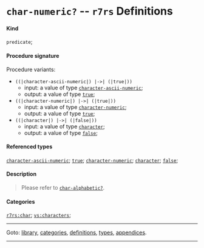 

<a id='definition__r7rs__char-numeric_3f'></a>

# `char-numeric?` -- `r7rs` Definitions


#### Kind

`predicate`;


#### Procedure signature

Procedure variants:
 * `((|character-ascii-numeric|) |->| (|true|))`
   * input: a value of type [`character-ascii-numeric`](../../r7rs/types/character-ascii-numeric.md#type__r7rs__character-ascii-numeric);
   * output: a value of type [`true`](../../r7rs/types/true.md#type__r7rs__true);
 * `((|character-numeric|) |->| (|true|))`
   * input: a value of type [`character-numeric`](../../r7rs/types/character-numeric.md#type__r7rs__character-numeric);
   * output: a value of type [`true`](../../r7rs/types/true.md#type__r7rs__true);
 * `((|character|) |->| (|false|))`
   * input: a value of type [`character`](../../r7rs/types/character.md#type__r7rs__character);
   * output: a value of type [`false`](../../r7rs/types/false.md#type__r7rs__false);


#### Referenced types

[`character-ascii-numeric`](../../r7rs/types/character-ascii-numeric.md#type__r7rs__character-ascii-numeric);
[`true`](../../r7rs/types/true.md#type__r7rs__true);
[`character-numeric`](../../r7rs/types/character-numeric.md#type__r7rs__character-numeric);
[`character`](../../r7rs/types/character.md#type__r7rs__character);
[`false`](../../r7rs/types/false.md#type__r7rs__false);


#### Description

> Please refer to [`char-alphabetic?`](../../r7rs/definitions/char-alphabetic_3f.md#definition__r7rs__char-alphabetic_3f).


#### Categories

[`r7rs:char`](../../r7rs/categories/r7rs_3a_char.md#category__r7rs__r7rs_3a_char);
[`vs:characters`](../../r7rs/categories/vs_3a_characters.md#category__r7rs__vs_3a_characters);

----

Goto: [library](../../r7rs/_index.md#library__r7rs), [categories](../../r7rs/categories/_index.md#toc__r7rs__categories), [definitions](../../r7rs/definitions/_index.md#toc__r7rs__definitions), [types](../../r7rs/types/_index.md#toc__r7rs__types), [appendices](../../r7rs/appendices/_index.md#toc__r7rs__appendices).

----

